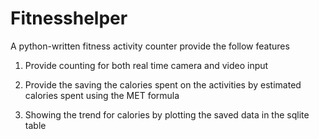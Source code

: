 # Fitnesshelper

A python-written fitness activity counter provide the follow features

1. Provide counting for both real time camera and video input

2. Provide the saving the calories spent on the activities by estimated calories spent using the MET formula

3. Showing the trend for calories by plotting the saved data in the sqlite table